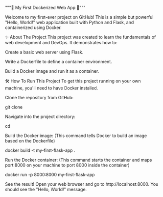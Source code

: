 """🚀 My First Dockerized Web App 🚀"""

Welcome to my first-ever project on GitHub! This is a simple but powerful "Hello, World!" web application built with Python and Flask, and containerized using Docker.

✨ About The Project
This project was created to learn the fundamentals of web development and DevOps. It demonstrates how to:

Create a basic web server using Flask.

Write a Dockerfile to define a container environment.

Build a Docker image and run it as a container.

🛠️ How To Run This Project
To get this project running on your own machine, you'll need to have Docker installed.

Clone the repository from GitHub:

git clone <your-github-repo-url>

Navigate into the project directory:

cd <your-project-directory>

Build the Docker image:
(This command tells Docker to build an image based on the Dockerfile)

docker build -t my-first-flask-app .

Run the Docker container:
(This command starts the container and maps port 8000 on your machine to port 8000 inside the container)

docker run -p 8000:8000 my-first-flask-app

See the result!
Open your web browser and go to http://localhost:8000. You should see the "Hello, World!" message.
